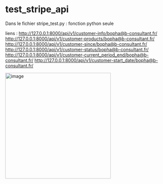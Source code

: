 # test_stripe_api

Dans le fichier stripe_test.py : fonction python seule 

liens : http://127.0.0.1:8000/api/v1/customer-info/bopha@b-consultant.fr/
http://127.0.0.1:8000/api/v1/customer-products/bopha@b-consultant.fr/
http://127.0.0.1:8000/api/v1/customer-since/bopha@b-consultant.fr/
http://127.0.0.1:8000/api/v1/customer-status/bopha@b-consultant.fr/
http://127.0.0.1:8000/api/v1/customer-current_period_end/bopha@b-consultant.fr/
http://127.0.0.1:8000/api/v1/customer-start_date/bopha@b-consultant.fr/

<img width="333" alt="image" src="https://github.com/Marie-tapia/test_stripe_api/assets/170412456/f014fac5-c61f-46e2-8ad3-c9a41ebdbf28">

